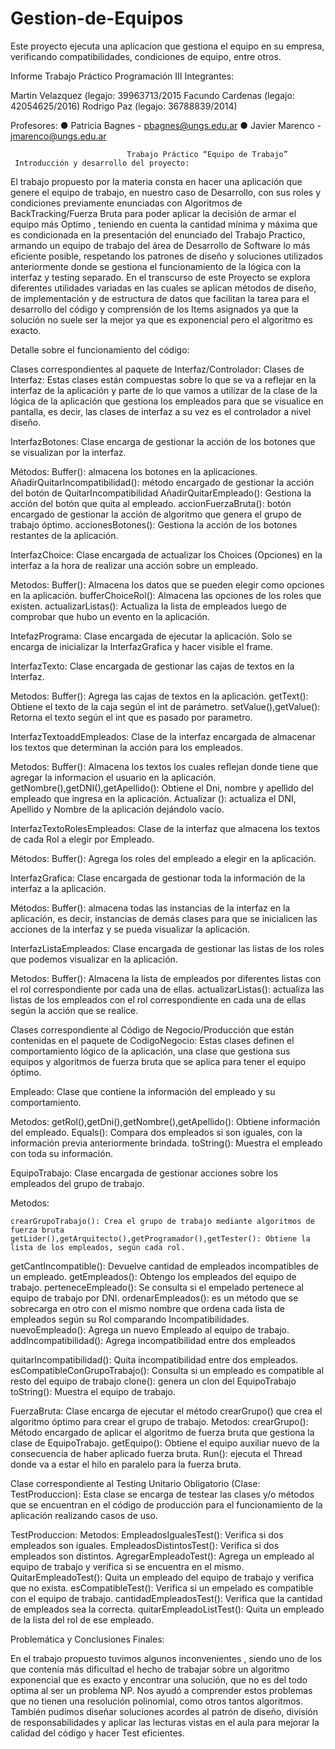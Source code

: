 # Gestion-de-Equipos
Este proyecto ejecuta una aplicacion que gestiona el equipo en su empresa, verificando compatibilidades, condiciones de equipo, entre otros.


Informe Trabajo Práctico
Programación III
Integrantes:

Martin Velazquez (legajo: 39963713/2015
Facundo Cardenas (legajo: 42054625/2016)
Rodrigo Paz (legajo: 36788839/2014)

Profesores:
● Patricia Bagnes - pbagnes@ungs.edu.ar
● Javier Marenco - jmarenco@ungs.edu.ar

                              Trabajo Práctico “Equipo de Trabajo”
     Introducción y desarrollo del proyecto:

El trabajo propuesto por la materia consta en hacer una aplicación que genere el equipo de trabajo, en nuestro caso de Desarrollo, con sus roles y condiciones previamente enunciadas con Algoritmos de BackTracking/Fuerza Bruta para poder aplicar la decisión de armar el equipo más Optimo , teniendo en cuenta la cantidad mínima y máxima que es condicionada en la presentación del enunciado del Trabajo Practico, armando un equipo de trabajo del área de Desarrollo de Software lo más eficiente posible, respetando los patrones de diseño y soluciones utilizados anteriormente donde se gestiona el funcionamiento de la lógica con la interfaz y testing separado. En el transcurso de este Proyecto se explora diferentes utilidades variadas en las cuales se aplican métodos de diseño, de implementación y de estructura de datos que facilitan la tarea para el desarrollo del código y comprensión de los Items asignados ya que la solución no suele ser la mejor ya que es exponencial pero el algoritmo es exacto.

Detalle sobre el funcionamiento del código:

Clases correspondientes al paquete de Interfaz/Controlador:
Clases de Interfaz:  Estas clases están compuestas sobre lo que se va a reflejar en la interfaz de la aplicación y parte de lo que vamos a utilizar de la clase de la lógica de la aplicación que gestiona los empleados  para que se visualice en pantalla, es decir, las clases de interfaz a su vez es el controlador a nivel diseño.

InterfazBotones: Clase encarga de gestionar la acción de los botones que se visualizan por la interfaz.

   Métodos:
	Buffer(): almacena los botones en la aplicaciones.
	AñadirQuitarIncompatibilidad(): método encargado de gestionar la acción  del botón de QuitarIncompatibilidad
	AñadirQuitarEmpleado(): Gestiona la acción del botón que quita al empleado.
	accionFuerzaBruta(): botón encargado de gestionar la acción de algoritmo que genera el grupo de trabajo óptimo.
	accionesBotones(): Gestiona la acción de los botones restantes de la aplicación.

InterfazChoice: Clase encargada de actualizar los Choices (Opciones) en la interfaz a la hora de realizar una acción sobre un empleado.
  
 Metodos:
	Buffer(): Almacena los datos que se pueden elegir como opciones en la aplicación.
	bufferChoiceRol(): Almacena las opciones de los roles que existen.
	actualizarListas(): Actualiza la lista de empleados luego de comprobar que hubo un evento en la aplicación.
		
	

IntefazPrograma: Clase encargada de ejecutar la aplicación. Solo se encarga de inicializar la InterfazGrafica y hacer visible el frame. 

InterfazTexto: Clase encargada de gestionar las cajas de textos en la Interfaz.
 
  Metodos:
	Buffer(): Agrega las cajas de textos en la aplicación.
	getText(): Obtiene el texto de la caja según el  int de parámetro.
           setValue(),getValue(): Retorna el texto según el int que es pasado por parametro.

InterfazTextoaddEmpleados: Clase de la interfaz encargada de almacenar los textos que determinan la acción para los empleados.
  
Metodos:
          Buffer(): Almacena los textos los cuales reflejan donde tiene que agregar la informacion el usuario en la aplicación.
          getNombre(),getDNI(),getApellido(): Obtiene el Dni, nombre y apellido del empleado que ingresa en la aplicación.
	Actualizar (): actualiza el DNI, Apellido y Nombre de la aplicación dejándolo vacío.
		
InterfazTextoRolesEmpleados: Clase de la interfaz que almacena los textos de cada Rol a elegir por Empleado.
  
 Métodos:
	Buffer(): Agrega los roles del empleado a elegir en la aplicación.

InterfazGrafica: Clase encargada de gestionar toda la información de la interfaz a la aplicación. 
  
 Métodos:
	   Buffer(): almacena todas las instancias de la interfaz en la aplicación, es decir, instancias de demás clases para que se inicialicen las acciones de la interfaz y se pueda visualizar la aplicación.

InterfazListaEmpleados: Clase encargada de gestionar las listas de los roles que podemos visualizar en la aplicación.

  Metodos:
	  Buffer(): Almacena la lista de empleados por diferentes listas con el rol correspondiente por cada una de ellas.
	  actualizarListas(): actualiza las listas de los empleados con el rol correspondiente en cada una de ellas según la acción que se realice.

Clases correspondiente al Código de Negocio/Producción que están contenidas en el paquete de CodigoNegocio: Estas clases definen el comportamiento lógico de la aplicación, una clase que gestiona sus equipos y algoritmos de fuerza bruta que se aplica para tener el equipo óptimo.

Empleado: Clase que contiene la información del empleado y su comportamiento.
 
 Metodos:
           getRol(),getDni(),getNombre(),getApellido(): Obtiene información del empleado.
	Equals(): Compara dos empleados si son iguales, con la información previa anteriormente brindada.
	toString(): Muestra el empleado con toda su información.

EquipoTrabajo: Clase encargada de gestionar acciones sobre los empleados del grupo de trabajo.

  Metodos:

	crearGrupoTrabajo(): Crea el grupo de trabajo mediante algoritmos de fuerza bruta
	getLider(),getArquitecto(),getProgramador(),getTester(): Obtiene la lista de los empleados, según cada rol.
getCantIncompatible(): Devuelve cantidad de empleados incompatibles de un empleado.
getEmpleados(): Obtengo los empleados del equipo de trabajo.
perteneceEmpleado(): Se consulta si el empelado pertenece al equipo de trabajo por DNI.
	ordenarEmpleados(): es un método que se sobrecarga en otro con el mismo nombre que ordena cada lista de empleados según su Rol comparando Incompatibilidades.
	nuevoEmpleado(): Agrega un nuevo Empleado al equipo de trabajo.
            addIncompatibilidad(): Agrega incompatibilidad entre dos empleados
	
quitarIncompatibilidad(): Quita incompatibilidad entre dos empleados.
esCompatibleConGrupoTrabajo(): Consulta si un empleado es compatible al resto del equipo de trabajo
clone(): genera un clon del EquipoTrabajo
toString(): Muestra el equipo de trabajo.

FuerzaBruta: Clase encarga de ejecutar el método crearGrupo() que crea el algoritmo óptimo para crear el grupo de trabajo.
   Metodos:
          crearGrupo(): Método encargado de aplicar el algoritmo de fuerza bruta que gestiona la clase de EquipoTrabajo.
           getEquipo(): Obtiene el equipo auxiliar nuevo de la consecuencia de haber aplicado fuerza bruta.
	Run(): ejecuta el Thread donde va a estar el hilo en paralelo para la fuerza bruta.

Clase correspondiente al Testing Unitario Obligatorio (Clase: TestProduccion): Esta clase se encarga de testear las clases y/o métodos que se encuentran en el código de producción para el funcionamiento de la aplicación realizando casos de uso. 
       
TestProduccion:
   Metodos:
	 EmpleadosIgualesTest(): Verifica si dos empleados son iguales.
	 EmpleadosDistintosTest(): Verifica si dos empleados son distintos.	
	 AgregarEmpleadoTest():  Agrega un empleado al equipo de trabajo y verifica si se encuentra en el mismo.
	 QuitarEmpleadoTest(): Quita un empleado del equipo de trabajo y verifica que no exista.
	 esCompatibleTest():  Verifica si un empelado es compatible con el equipo de trabajo.
	 cantidadEmpleadosTest(): Verifica que la cantidad de empleados sea la correcta.
	 quitarEmpleadoListTest(): Quita un empleado de la lista del rol de ese empleado.

Problemática y Conclusiones Finales:

En el trabajo propuesto tuvimos algunos inconvenientes , siendo uno de los que contenía más dificultad el hecho de trabajar sobre un algoritmo exponencial que es exacto y encontrar una solución, que no es del todo optima al ser un problema NP.
Nos ayudó a comprender estos problemas que no tienen una resolución polinomial, como otros tantos algoritmos. También pudimos diseñar soluciones acordes al patrón de diseño, división de responsabilidades y aplicar las lecturas vistas en el aula para mejorar la calidad del código y hacer Test eficientes.
